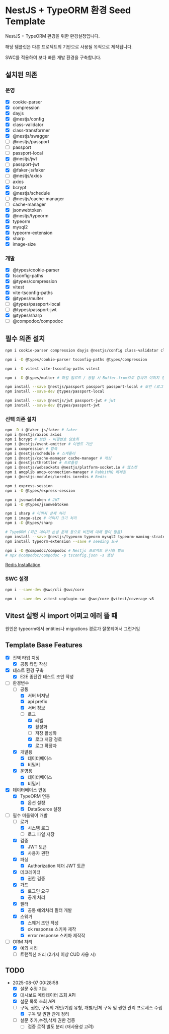 # NestJS + TypeORM 환경 Seed Template

NestJS + TypeORM 환경을 위한 환경설정입니다.

해당 템플릿은 다른 프로젝트의 기반으로 사용될 목적으로 제작됩니다.

SWC를 적용하여 보다 빠른 개발 환경을 구축합니다.

## 설치된 의존

### 운영

- [x] cookie-parser
- [x] compression
- [x] dayjs
- [x] @nestjs/config
- [x] class-validator
- [x] class-transformer
- [x] @nestjs/swagger
- [ ] @nestjs/passport
- [ ] passport
- [ ] passport-local
- [x] @nestjs/jwt
- [ ] passport-jwt
- [x] @faker-js/faker
- [ ] @nestjs/axios
- [ ] axios
- [x] bcrypt
- [x] @nestjs/schedule
- [ ] @nestjs/cache-manager
- [ ] cache-manager
- [x] jsonwebtoken
- [x] @nestjs/typeorm
- [x] typeorm
- [x] mysql2
- [x] typeorm-extension
- [x] sharp
- [x] image-size

### 개발

- [x] @types/cookie-parser
- [x] tsconfig-paths
- [x] @types/compression
- [x] vitest
- [x] vite-tsconfig-paths
- [x] @types/multer
- [ ] @types/passport-local
- [ ] @types/passport-jwt
- [x] @types/sharp
- [ ] @compodoc/compodoc

## 필수 의존 설치

```bash
npm i cookie-parser compression dayjs @nestjs/config class-validator class-transformer @nestjs/swagger

npm i -D @types/cookie-parser tsconfig-paths @types/compression

npm i -D vitest vite-tsconfig-paths vitest

npm i -D @types/multer # 파일 업로드 / 응답 시 Buffer.from으로 감싸야 이미지 정상 응답

npm install --save @nestjs/passport passport passport-local # 보안 (로그인)
npm install --save-dev @types/passport-local

npm install --save @nestjs/jwt passport-jwt # jwt
npm install --save-dev @types/passport-jwt
```

### 선택 의존 설치

```bash
npm -D i @faker-js/faker # faker
npm i @nestjs/axios axios
npm i bcrypt # 보안 - 비밀번호 암호화
npm i @nestjs/event-emitter # 이벤트 기반
npm i compression # 압축
npm i @nestjs/schedule # 스케쥴러
npm i @nestjs/cache-manager cache-manager # 캐싱
npm i @nestjs/throttler # 쓰로틀링
npm i @nestjs/websockets @nestjs/platform-socket.io # 웹소켓
npm i amqplib amqp-connection-manager # RabbitMQ 메세징
npm i @nestjs-modules/ioredis ioredis # Redis

npm i express-session
npm i -D @types/express-session

npm i jsonwebtoken # JWT
npm i -D @types/jsonwebtoken

npm i sharp # 이미지 상세 처리
npm i image-size # 이미지 크기 처리
npm i -D @types/sharp

# TypeORM (최근 데이터 손실 문제 등으로 비전에 대해 말이 많음)
npm install --save @nestjs/typeorm typeorm mysql2 typeorm-naming-strategies
npm install typeorm-extension --save # seeding 도구

npm i -D @compodoc/compodoc # Nestjs 프로젝트 문서화 빌드
# npx @compodoc/compodoc -p tsconfig.json -s 생성
```

[Redis Installation](https://www.npmjs.com/package/@nestjs-modules/ioredis)

### SWC 설정

```bash
npm i --save-dev @swc/cli @swc/core
```

```bash
npm i --save-dev vitest unplugin-swc @swc/core @vitest/coverage-v8
```

## Vitest 실행 시 import 어쩌고 에러 뜰 때

원인은 typeorm에서 entities나 migrations 경로가 잘못되어서 그런거임

## Template Base Features

- [x] 전역 타입 지정
  - [x] 공통 타입 작성
- [x] 테스트 환경 구축
  - [x] E2E 종단간 테스트 초안 작성
- [ ] 환경변수
  - [ ] 공통
    - [x] 서버 버저닝
    - [x] api prefix
    - [x] 서버 정보
    - [ ] 로그
      - [x] 레벨
      - [x] 활성화
      - [ ] 저장 활성화
      - [x] 로그 저장 경로
      - [x] 로그 확장자
  - [x] 개발용
    - [x] 데이터베이스
    - [x] 비밀키
  - [x] 운영용
    - [x] 데이터베이스
    - [x] 비밀키
- [x] 데이터베이스 연동
  - [x] TypeORM 연동
    - [x] 옵션 설정
    - [x] DataSource 설정
- [ ] 필수 미들웨어 개발
  - [ ] 로거
    - [x] 시스템 로그
    - [ ] 로그 파일 저장
  - [x] 검증
    - [x] JWT 토큰
    - [x] 사용자 권한
  - [x] 파싱
    - [x] Authorization 헤더 JWT 토큰
  - [x] 데코레이터
    - [x] 권한 검증
  - [x] 가드
    - [x] 로그인 요구
    - [x] 공개 처리
  - [x] 필터
    - [x] 공통 예외처리 필터 개발
  - [x] 스웨거
    - [x] 스웨거 초안 작성
    - [x] ok response 스키마 제작
    - [x] error response 스키마 제작작
- [ ] ORM 처리
  - [x] 예외 처리
  - [ ] 트랜젝션 처리 (2가지 이상 CUD 사용 시)

## TODO

- 2025-08-07 00:28:58
  - [x] 설문 수정 기능
  - [x] 대시보드 메타데이터 조회 API
  - [x] 설문 목록 조회 API
  - [ ] 구독, 권한, 구독의 개인/기업 유형, 개별/단체 구독 및 권한 관리 프로세스 수립
    - [x] 구독 및 권한 관계 정리
  - [ ] 설문 추가,수정,삭제 권한 검증
    - [ ] 검증 로직 별도 분리 (재사용성 고려)
